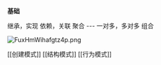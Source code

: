 

**基础**

继承，实现
依赖，关联
聚合 --- 一对多，多对多
组合

![FuxHmWihafgtz4p.png](https://s2.loli.net/2025/03/07/FuxHmWihafgtz4p.png)


[[创建模式]]
[[结构模式]]
[[行为模式]]